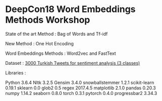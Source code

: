 # DeepCon18 Word Embeddings Methods Workshop

State of the art Method  : Bag of Words and Tf-idf

New Method : One Hot Encoding

Word Embeddings Methods : Word2vec and FastText


Dataset : [3000 Turkish Tweets for sentiment analysis (3 classes)](http://www.kemik.yildiz.edu.tr/?id=28)


Libraries : 


Python                    3.6.4
Nltk                      3.2.5
Gensim                    3.4.0
snowballstemmer           1.2.1
scikit-learn              0.19.1
sklearn                   0.0
glob2                     0.5
regex                     2017.4.5 
matplotlib                2.1.0
pandas                    0.20.3
numpy                     1.14.2
seaborn                   0.8.0
torch                     0.3.1
pytorch                   0.4.0
progressbar2              3.34.3



